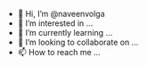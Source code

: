 - 👋 Hi, I’m @naveenvolga
- 👀 I’m interested in ...
- 🌱 I’m currently learning ...
- 💞️ I’m looking to collaborate on ...
- 📫 How to reach me ...

<!---
naveenvolga/naveenvolga is a ✨ special ✨ repository because its `README.md` (this file) appears on your GitHub profile.
You can click the Preview link to take a look at your changes.
--->

